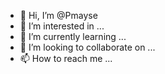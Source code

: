 - 👋 Hi, I’m @Pmayse
- 👀 I’m interested in ...
- 🌱 I’m currently learning ...
- 💞️ I’m looking to collaborate on ...
- 📫 How to reach me ...

<!---
Pmayse/Pmayse is a ✨ special ✨ repository because its `README.md` (this file) appears on your GitHub profile.
You can click the Preview link to take a look at your changes.
--->
